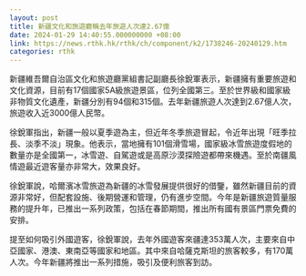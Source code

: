```yaml
---
layout: post
title: 新疆文化和旅遊廳稱去年旅遊人次達2.67億
date: 2024-01-29 14:40:55.000000000 +08:00
link: https://news.rthk.hk/rthk/ch/component/k2/1738246-20240129.htm
categories: rthk
---
```


新疆維吾爾自治區文化和旅遊廳黨組書記副廳長徐銳軍表示，新疆擁有重要旅遊和文化資源，目前有17個國家5A級旅遊景區，位列全國第三。至於世界級和國家級非物質文化遺產，新疆分別有94個和315個。去年新疆旅遊人次達到2.67億人次，旅遊收入近3000億人民幣。

徐銳軍指出，新疆一般以夏季遊為主，但近年冬季旅遊冒起，令近年出現「旺季拉長、淡季不淡」現象。他表示，當地擁有101個滑雪場，國家級冰雪旅遊度假地的數量亦是全國第一，冰雪遊、自駕遊或是高原沙漠探險遊都帶來機遇。至於南疆風情遊最近遊客量亦非常大，效果良好。

徐銳軍說，哈爾濱冰雪旅遊為新疆的冰雪發展提供很好的借鑒，雖然新疆目前的資源非常好，但配套設施、後期營運和管理，仍有進步空間。今年是新疆旅遊質量服務的提升年，已推出一系列政策，包括在春節期間，推出所有國有景區門票免費的安排。 

提至如何吸引外國遊客，徐銳軍說，去年外國遊客來疆達353萬人次，主要來自中亞國家、港澳、東南亞等國家和地區。其中來自哈薩克斯坦的旅客較多，有170萬人次。今年新疆將推出一系列措施，吸引及便利旅客到訪。
